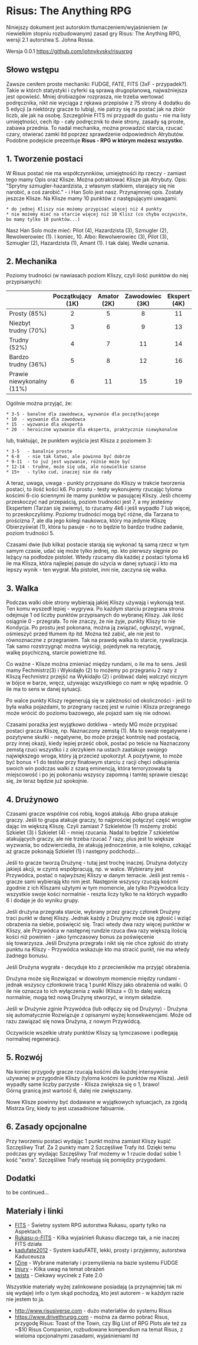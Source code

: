 # Risus: The Anything RPG

Niniejszy dokument jest autorskim tłumaczeniem/wyjaśnieniem (w niewielkim stopniu rozbudowanym) zasad gry Risus: The Anything RPG, wersji 2.1 autorstwa S. Johna Rossa.

Wersja 0.0.1 https://github.com/johnykvsky/risusrpg

## Słowo wstępu

Zawsze ceniłem proste mechaniki: FUDGE, FATE, FITS (3xF - przypadek?). Takie w którch statystyki i cyferki są sprawą drugoplanową, najważniejsza jest opowieść. Mniej drobiazgów rozprasza, nie trzeba wertować podręcznika, nikt nie wyciąga z rękawa przepisów z 75 strony 4 dodatku do 5 edycji (a niektórzy gracze to lubią), nie patrzy się na postać jak na zbiór liczb, ale jak na osobę. Szczególnie FITS mi przypadł do gustu - nie ma listy umiejętności, cech itp - cały podręcznik to dwie strony, zasady są proste, zabawa przednia. To nadal mechanika, można prowadzić starcia, rzucać czary, otwierać zamki itd poprzez sprawdzenie odpowiednich Atrybutów. Podobne podejście prezentuje **Risus - RPG w którym możesz wszystko**.


## 1. Tworzenie postaci

W Risus postać nie ma współczynnkiów, umiejętnośći itp rzeczy - zamiast tego mamy Opis oraz Klisze. Można potraktować Klisze jak Atrybuty. Opis: "Sprytny szmugler-hazardzista, z własnym statkiem, starający się nie narobić, a coś zarobić." - i Han Solo jest nasz. Przynajmniej opis. Zostały jeszcze Klisze. Na Klisze mamy 10 punktów z następującymi uwagami:

    * do jednej Kliszy nie możemy przypisać więcej niż 4 punkty
    * nie możemy mieć na starcie więcej niż 10 Klisz (co chyba oczywiste, bo mamy tylko 10 punktów...)

Nasz Han Solo może mieć: Pilot (4), Hazardzista (3), Szmugler (2), Rewolwerowiec (1). I koniec, 10. Albo:  Rewolwerowiec (3), Pilot (3), Szmugler (2), Hazardzista (1), Amant (1). I tak dalej. Wedle uznania.

## 2. Mechanika

Poziomy trudności (w nawiasach poziom Kliszy, czyli ilość punktów do niej przypisanych):

  |   |  Początkujący (1K) | Amator (2K)  | Zawodowiec (3K)  | Ekspert (4K)  |
  |:---|:---:|:---:|:---:|:---:|
  | Prosty (85%)  |  2 | 5  | 8  | 11  |
  | Niezbyt trudny (70%)  | 3  | 6  | 9  |  13 |
  | Trudny (52%)  | 4  | 7  | 11  | 14  |
  | Bardzo trudny (36%)  | 5  | 8  | 12  | 16  |
  | Prawie niewykonalny (11%)  | 6  | 11  | 15  | 19  |

  Ogólnie można przyjąć, że:

    * 3-5 - banalne dla zawodowca, wyzwanie dla początkującego
    * 10  - wyzwanie dla zawodowca
    * 15  - wyzwanie dla eksperta
    * 20  - heroiczne wyzwanie dla eksperta, praktycznie niewykonalne

  lub, traktując, że punktem wyjścia jest Klisza z poziomem 3:

    * 3-5   - banalnie proste
    * 6-8   - nie tak łatwo, ale powinno być dobrze
    * 9-11  - to już jest wyzwanie, różnie może być
    * 12-14 - trudne, może się uda, ale niewielkie szanse
    * 15+   - tylko cud, inaczej nie da rady

A teraz, uwaga, uwaga - punkty przypisane do Kliszy w trakcie tworzenia postaci, to ilość kości k6. Po prostu - testy wykonujemy rzucając tyloma kościmi 6-cio ściennymi ile mamy punktów w pasującej Kliszy. Jeśli chcemy przeskoczyć nad przepaścią, poziom trudności jest 7, a my jesteśmy Ekspertem (Tarzan się zwiemy), to rzucamy 4k6 i jeśli wypadło 7 lub więcej, to przeskoczyliśmy. Poziomy trudności mogą być różne, dla Tarzana to prościzna 7, ale dla jego kolegi naukowca, który ma jedynie Kliszę Obierzyświat (1), która tu pasuje - no to będzie to bardzo trudne zadanie, poziom trudności 5.

Czasami dwie (lub kilka) postacie starają się wykonać tą samą rzecz w tym samym czasie, udać się może tylko jednej, np. kto pierwszy sięgnie po leżący na podłodze pistolet. Wtedy rzucamy dla każdej z postaci tyloma k6 ile ma Klisza, która najlepiej pasuje do użycia w danej sytuacji i kto ma lepszy wynik - ten wygrał. Ma pistolet, inni nie, zaczyna się walka.

## 3. Walka

Podczas walki obie strony wybierają jakiej Kliszy używają i wykonują test. Ten komu wyszedł lepiej - wygrywa. Po każdym starciu przegrana strona odejmuje 1 od liczby punktów przypisanych do wybranej Kliszy. Jak ilość osiągnie 0 - przegrała. To nie znaczy, że nie żyje, punkty Kliszy to nie Kondycja. Po prostu jest pokonana, można ją związać, ogłuszyć, wygnać, ośmieszyć przed tłumem itp itd. Można też zabić, ale nie jest to równoznaczne z przegraniem. Tak na prawdę walka to starcie, rywalizacja. Tak samo rozstrzygnąć można wyścigi, pojedynek na recytację, walkę psychiczną, starcie powietrzne itd.

Co ważne - Klisze można zmieniać między rundami, o ile ma to sens. Jeśli mamy Fechmistrz(3) i Wykidajło (2) to możemy po przegraniu 2 razy z Kliszą Fechmistrz przejść na Wykidajło (2) i próbwać dalej walczyć niczym w bójce w barze, wręcz, używając wszystkiego co nam w rękę wpadnie. O ile ma to sens w danej sytuacji.

Po walce punkty Kliszy regenerują się w zależności od okoliczności - jeśli to była walka pojazdami, to przegrany raczej jest w ruinie i Klisza przegranego może wrócić do poziomu bazowego, ale pojazd sam się nie odnowi. 

Czasami porażka jest wyjątkowo dotkliwa - wtedy MG może przypisać postaci gracza Kliszę, np. Naznaczony zemstą (1). Ma to swoje negatywne i pozytywne skutki - negatywne, bo może przejąć kontrolę nad postacią, przy innej okazji, kiedy lepiej prześć obok, postać po teście na Naznaczony zemstą rzuci wszystko i z okrzykiem na ustach zaatakuje swojego największego wroga, który ją przecież upokorzył. A pozytywne, to może być bonus +1 do testów przy finałowym starciu z racji chęci odkupienia swoich win podczas walki z szarą eminencją, która terroryzowała tą miejscowość i po jej pokonaniu wszyscy zapomną i tamtej sprawie ciesząc się, że teraz będzie już spokojnie.

## 4. Drużynowo

Czasami gracze wspólnie coś robią, kogoś atakują. Albo grupa atakuje graczy. Jeśli to grupa atakuje graczy, to najprościej połączyć część wrogów dając im większą Kliszę. Czyli zamiast 7 Szkieletów (1) możemy zrobić Szkielet (3) i Szkielet (4) - mniej rzucania. Nadal to będzie 7 szkieletów atakujących graczy, ale nie trzeba rzucać 7 razy, plus jest to większe wyzwania, bo odzwierciedla, że atakują jednocześnie, a nie kolejno, czkająć aż gracze pokonają Szkielet (1) i następny podchodzi...

Jeśli to gracze tworzą Drużynę - tutaj jest trochę inaczej. Drużyna dotyczy jakiejś akcji, w czymś współpracują, np. w walce. Wybierany jest Przywódca, postać o najwyższej Kliszy w danym temacie. Jeśli jest remis - gracze sami wybierają kto nim jest. Następnie wszyscy rzucają koścmi zgodnie z ich Kliszami użytymi w tym momencie, ale tylko Przywódca liczy wszystkie swoje kości normalnie - reszta liczy tylko te na których wypadło 6 i dodaje je do wyniku grupy.

Jeśli drużyna przegrała starcie, wybrany przez graczy członek Drużyny traci punkt w danej Kliszy. Jednak każdy z Drużyny może się zgłosić i wziąć obrażenia na siebie, poświęcić się. Traci wtedy dwa razy więcej punktów w Kliszy, ale Przywódca w następnej rundzie rzuca dwa razy większą ilością kości niż powinien - jako tymczasowy bonus za poświęcenie się towarzysza. Jeśli Drużyna przegrała i nikt się nie chce zgłosić do straty punktu na Kliszy - Przywódca wskazuje kto ma stracić punkt, nie ma wtedy żadnego bonusu.

Jeśli Drużyna wygrała - decyduje kto z przeciwników ma przyjąć obrażenia.

Drużyna może się Rozwiązać w dowolnym momencie między rundami - jednak wszyscy członkowie tracą 1 punkt Kliszy jako obrażenia od walki. O ile nie oznacza to ich wyłączenia z walki (Klisza = 0) to dalej walczą normalnie, mogą też nową Drużynę stworzyć, w innym składzie.

Jeśli w Drużynie zginie Przywódca (lub odłączy się od Drużyny) - Drużyna się automatycznie Rozwiązuje z opisanymi wyżej konsekwencjami. Może od razu zawiązać się nowa Drużyna, z nowym Przywódcą.

Oczywiście wszelkie utraty punktów Kliszy są tymczasowe i podlegają normalnej regeneracji.

## 5. Rozwój

Na koniec przygody gracze rzucają kośćmi dla każdej intensywnie używanej w przygodnie Kliszy (tyloma kośćmi ile punktów ma Klisza). Jeśli wypadły same liczby parzyste - Klisza zwiększa się o 1, brawo! Górną granicą jest wartość 6, dalej nie zwiększamy.

Nowe Klisze powinny być dodawane w wyjątkowych sytuacjach, za zgodą Mistrza Gry, kiedy to jest uzasadnione fabuarnie.

## 6. Zasady opcjonalne

Przy tworzeniu postaci wydając 1 punkt można zamiast Kliszy kupić Szczęśliwy Traf. Za 2 punkty mam 2 Szczęśliwe Trafy itd. Dzięki temu podczas gry wydając Szczęśliwy Traf możemy w 1 rzucie dodać sobie 1 kość "extra". Szczęśliwe Trafy resetują się pomiędzy przygodami.


## Dodatki

to be continued...

## Materiały i linki

 * [FITS](f_PL_FITS_printer.pdf) - Świetny system RPG autorstwa Rukasu, oparty tylko na Aspektach.
 * [Rukasu-o-FITS](Rukasu-o-FITS.txt) - Kilka wyjaśnień Rukasu dlaczego tak, a nie inaczej FITS działa
 * [kadufate2012](kadufate2012.pdf) - System kaduFATE, lekki, prosty i przyjemny, autorstwa Kaduceusza
 * [fZine](fZine.pdf) - Wybrane materiały i przemyślenia na bazie systemu FUDGE
 * [Injury](Injury.pdf) - Kilka uwag na temat obrażeń
 * [twists](twists.pdf) - Ciekawy wycinek z Fate 2.0

Wszystkie materiały wyżej zalinkowane posiadają (a przynajmniej tak mi się wydaje) info o tym skąd pochodzą, kto jest autorem - w każdym razie nie jestem to ja.

 * http://www.risusiverse.com - dużo materiałów do systemu Risus
 * https://www.drivethrurpg.com - można za darmo pobrać Risus, przygodę Risus: Toast of the Town, czy Big List of RPG Plots ale też za ~$10 Risus Companion, rozbudowane kompendium na temat Risus, z wieloma opcjonalnymi zasadami, wyjaśnieniami itd
 
